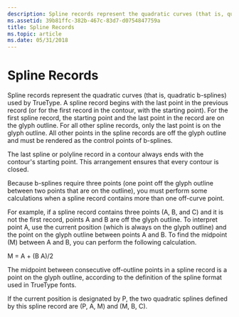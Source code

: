 ```yaml
---
description: Spline records represent the quadratic curves (that is, quadratic b-splines) used by TrueType.
ms.assetid: 39b81ffc-382b-467c-83d7-d0754847759a
title: Spline Records
ms.topic: article
ms.date: 05/31/2018
---
```


# Spline Records

Spline records represent the quadratic curves (that is, quadratic b-splines) used by TrueType. A spline record begins with the last point in the previous record (or for the first record in the contour, with the starting point). For the first spline record, the starting point and the last point in the record are on the glyph outline. For all other spline records, only the last point is on the glyph outline. All other points in the spline records are off the glyph outline and must be rendered as the control points of b-splines.

The last spline or polyline record in a contour always ends with the contour's starting point. This arrangement ensures that every contour is closed.

Because b-splines require three points (one point off the glyph outline between two points that are on the outline), you must perform some calculations when a spline record contains more than one off-curve point.

For example, if a spline record contains three points (A, B, and C) and it is not the first record, points A and B are off the glyph outline. To interpret point A, use the current position (which is always on the glyph outline) and the point on the glyph outline between points A and B. To find the midpoint (M) between A and B, you can perform the following calculation.

M = A + (B A)/2

The midpoint between consecutive off-outline points in a spline record is a point on the glyph outline, according to the definition of the spline format used in TrueType fonts.

If the current position is designated by P, the two quadratic splines defined by this spline record are (P, A, M) and (M, B, C).

 

 



